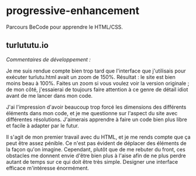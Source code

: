 # progressive-enhancement

Parcours BeCode pour apprendre le HTML/CSS.

## turlututu.io

*Commentaires de développement :*

Je me suis rendue compte bien trop tard que l'interface que j'utilisais pour exécuter turlutu.html avait un zoom de 150%. Résultat : le site est bien moins beau à 100%. Faites un zoom si vous voulez voir la version originale ; de mon côté, j'essaierai de toujours faire attention à ce genre de détail idiot avant de me lancer dans mon code.

J'ai l'impression d'avoir beaucoup trop forcé les dimensions des différents éléments dans mon code, et je me questionne sur l'aspect du site avec différentes résolutions. J'aimerais apprendre à faire un code bien plus libre et facile à adapter par le futur.

Il s'agit de mon premier travail avec du HTML, et je me rends compte que ça peut être assez pénible. Ce n'est pas évident de déplacer des éléments de la façon qu'on imagine. Cependant, plutôt que de me rebuter du front, ces obstacles me donnent envie d'être bien plus à l'aise afin de ne plus perdre autant de temps sur ce qui doit être très simple. Designer une interface efficace m'intéresse énormément.
